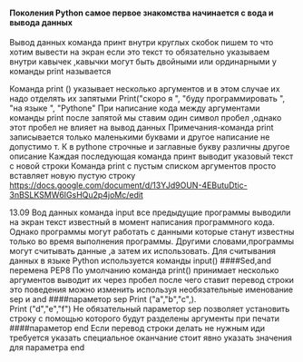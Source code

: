 #### Поколения Python самое первое знакомства начинается с вода и вывода данных 
 Вывод данных команда принт внутри круглых скобок пишем то что хотим вывести на экран если это текст то обязательно указываем внутри кавычек ,кавычки могут быть двойными или ординарными у команды print называется 

Команда print () указывает несколько аргументов и в этом случае их надо отделять их запятыми
Print("скоро я ", "буду программировать ", "на языке ", "Pythone"
При написание кода между аргументами команды print после запятой мы ставим один символ пробел ,однако этот пробел не влияет на вывод данных 
Примечания-команда print записывается только маленькими буквами и другое написание не допустимо т. К в pythone строчные и заглавные букву различны другое описание 
Каждая последующая команда принт выводит указовый текст с новой строки 
Команда print с пустым списком аргументов просто вставляет новую пустую строку 
https://docs.google.com/document/d/13YJd9OUN-4EButuDtic-3nBSLKSMW6IGsHQu2p4joMc/edit


13.09
Вод данных команда input все предыдущие программы выводили на экран текст известный в момент написания программного кода. Однако программы могут работать с данными которые станут известны только во время выполнения программы. Другими словами,программы могут считывать данные ,а затем их использовать. 
Для считывания данных в языке Python используется команды input()
####Sed,and перемена PEP8 
По умолчанию команда print() принимает несколько аргументов выводит их через пробел после чего ставит перевод строки это поведения можно изменить используя необязательные именование sep и and 
####параметор sep 
Print ("a","b","c",).   
Print ("d","e","f")
Не обязательный параметор sep позволяет установить строку с помощью которого будут разделены аргументы при печати 
####параметор end 
Если перевод строки делать не нужным иди требуется указать специальное оканчание стоит явно указать значения для параметра end
